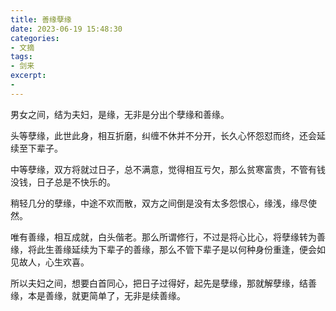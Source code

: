 ```yaml
---
title: 善缘孽缘
date: 2023-06-19 15:48:30
categories: 
- 文摘
tags:
- 剑来
excerpt:
-  
---
```


男女之间，结为夫妇，是缘，无非是分出个孽缘和善缘。

头等孽缘，此世此身，相互折磨，纠缠不休并不分开，长久心怀怨怼而终，还会延续至下辈子。

中等孽缘，双方将就过日子，总不满意，觉得相互亏欠，那么贫寒富贵，不管有钱没钱，日子总是不快乐的。

稍轻几分的孽缘，中途不欢而散，双方之间倒是没有太多怨恨心，缘浅，缘尽使然。

唯有善缘，相互成就，白头偕老。那么所谓修行，不过是将心比心，将孽缘转为善缘，将此生善缘延续为下辈子的善缘，那么不管下辈子是以何种身份重逢，便会如见故人，心生欢喜。

所以夫妇之间，想要白首同心，把日子过得好，起先是孽缘，那就解孽缘，结善缘，本是善缘，就更简单了，无非是续善缘。